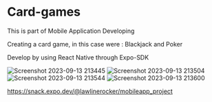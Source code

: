 <h1>Card-games</h1>

This is part of Mobile Application Developing

Creating a card game, in this case were : Blackjack and Poker


Develop by using React Native through Expo-SDK

![Screenshot 2023-09-13 213445](https://github.com/lawlinerocker/Card-Games/assets/38174412/18d66e3a-e131-426c-8aa4-3b5d0c130571)
![Screenshot 2023-09-13 213504](https://github.com/lawlinerocker/Card-Games/assets/38174412/7b599031-1375-419d-b5bd-80cd9ffa8962)
![Screenshot 2023-09-13 213544](https://github.com/lawlinerocker/Card-Games/assets/38174412/96372436-a547-45e0-b995-e6f7b3fa6aad)
![Screenshot 2023-09-13 213600](https://github.com/lawlinerocker/Card-Games/assets/38174412/4c37f624-3e14-472e-8f54-49a061f5e19e)






https://snack.expo.dev/@lawlinerocker/mobileapp_project
